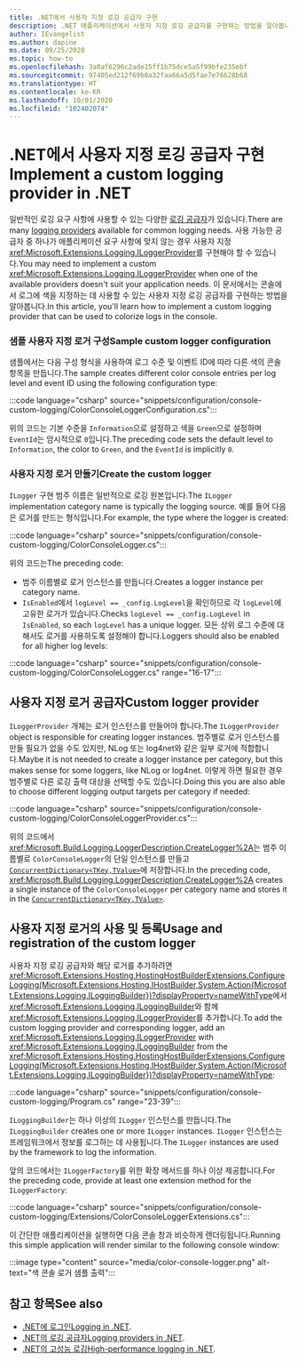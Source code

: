 ```yaml
---
title: .NET에서 사용자 지정 로깅 공급자 구현
description: .NET 애플리케이션에서 사용자 지정 로깅 공급자를 구현하는 방법을 알아봅니다.
author: IEvangelist
ms.author: dapine
ms.date: 09/25/2020
ms.topic: how-to
ms.openlocfilehash: 3a0af6296c2ade15ff1b75dce5a5f99bfe235ebf
ms.sourcegitcommit: 97405ed212f69b0a32faa66a5d5fae7e76628b68
ms.translationtype: HT
ms.contentlocale: ko-KR
ms.lasthandoff: 10/01/2020
ms.locfileid: "102402074"
---
```

# <a name="implement-a-custom-logging-provider-in-net"></a><span data-ttu-id="7d5ba-103">.NET에서 사용자 지정 로깅 공급자 구현</span><span class="sxs-lookup"><span data-stu-id="7d5ba-103">Implement a custom logging provider in .NET</span></span>

<span data-ttu-id="7d5ba-104">일반적인 로깅 요구 사항에 사용할 수 있는 다양한 [로깅 공급자](logging-providers.md)가 있습니다.</span><span class="sxs-lookup"><span data-stu-id="7d5ba-104">There are many [logging providers](logging-providers.md) available for common logging needs.</span></span> <span data-ttu-id="7d5ba-105">사용 가능한 공급자 중 하나가 애플리케이션 요구 사항에 맞지 않는 경우 사용자 지정 <xref:Microsoft.Extensions.Logging.ILoggerProvider>를 구현해야 할 수 있습니다.</span><span class="sxs-lookup"><span data-stu-id="7d5ba-105">You may need to implement a custom <xref:Microsoft.Extensions.Logging.ILoggerProvider> when one of the available providers doesn't suit your application needs.</span></span> <span data-ttu-id="7d5ba-106">이 문서에서는 콘솔에서 로그에 색을 지정하는 데 사용할 수 있는 사용자 지정 로깅 공급자를 구현하는 방법을 알아봅니다.</span><span class="sxs-lookup"><span data-stu-id="7d5ba-106">In this article, you'll learn how to implement a custom logging provider that can be used to colorize logs in the console.</span></span>

### <a name="sample-custom-logger-configuration"></a><span data-ttu-id="7d5ba-107">샘플 사용자 지정 로거 구성</span><span class="sxs-lookup"><span data-stu-id="7d5ba-107">Sample custom logger configuration</span></span>

<span data-ttu-id="7d5ba-108">샘플에서는 다음 구성 형식을 사용하여 로그 수준 및 이벤트 ID에 따라 다른 색의 콘솔 항목을 만듭니다.</span><span class="sxs-lookup"><span data-stu-id="7d5ba-108">The sample creates different color console entries per log level and event ID using the following configuration type:</span></span>

:::code language="csharp" source="snippets/configuration/console-custom-logging/ColorConsoleLoggerConfiguration.cs":::

<span data-ttu-id="7d5ba-109">위의 코드는 기본 수준을 `Information`으로 설정하고 색을 `Green`으로 설정하며 `EventId`는 암시적으로 `0`입니다.</span><span class="sxs-lookup"><span data-stu-id="7d5ba-109">The preceding code sets the default level to `Information`, the color to `Green`, and the `EventId` is implicitly `0`.</span></span>

### <a name="create-the-custom-logger"></a><span data-ttu-id="7d5ba-110">사용자 지정 로거 만들기</span><span class="sxs-lookup"><span data-stu-id="7d5ba-110">Create the custom logger</span></span>

<span data-ttu-id="7d5ba-111">`ILogger` 구현 범주 이름은 일반적으로 로깅 원본입니다.</span><span class="sxs-lookup"><span data-stu-id="7d5ba-111">The `ILogger` implementation category name is typically the logging source.</span></span> <span data-ttu-id="7d5ba-112">예를 들어 다음은 로거를 만드는 형식입니다.</span><span class="sxs-lookup"><span data-stu-id="7d5ba-112">For example, the type where the logger is created:</span></span>

:::code language="csharp" source="snippets/configuration/console-custom-logging/ColorConsoleLogger.cs":::

<span data-ttu-id="7d5ba-113">위의 코드는</span><span class="sxs-lookup"><span data-stu-id="7d5ba-113">The preceding code:</span></span>

- <span data-ttu-id="7d5ba-114">범주 이름별로 로거 인스턴스를 만듭니다.</span><span class="sxs-lookup"><span data-stu-id="7d5ba-114">Creates a logger instance per category name.</span></span>
- <span data-ttu-id="7d5ba-115">`IsEnabled`에서 `logLevel == _config.LogLevel`을 확인하므로 각 `logLevel`에 고유한 로거가 있습니다.</span><span class="sxs-lookup"><span data-stu-id="7d5ba-115">Checks `logLevel == _config.LogLevel` in `IsEnabled`, so each `logLevel` has a unique logger.</span></span> <span data-ttu-id="7d5ba-116">모든 상위 로그 수준에 대해서도 로거를 사용하도록 설정해야 합니다.</span><span class="sxs-lookup"><span data-stu-id="7d5ba-116">Loggers should also be enabled for all higher log levels:</span></span>

:::code language="csharp" source="snippets/configuration/console-custom-logging/ColorConsoleLogger.cs" range="16-17":::

## <a name="custom-logger-provider"></a><span data-ttu-id="7d5ba-117">사용자 지정 로거 공급자</span><span class="sxs-lookup"><span data-stu-id="7d5ba-117">Custom logger provider</span></span>

<span data-ttu-id="7d5ba-118">`ILoggerProvider` 개체는 로거 인스턴스를 만들어야 합니다.</span><span class="sxs-lookup"><span data-stu-id="7d5ba-118">The `ILoggerProvider` object is responsible for creating logger instances.</span></span> <span data-ttu-id="7d5ba-119">범주별로 로거 인스턴스를 만들 필요가 없을 수도 있지만, NLog 또는 log4net와 같은 일부 로거에 적합합니다.</span><span class="sxs-lookup"><span data-stu-id="7d5ba-119">Maybe it is not needed to create a logger instance per category, but this makes sense for some loggers, like NLog or log4net.</span></span> <span data-ttu-id="7d5ba-120">이렇게 하면 필요한 경우 범주별로 다른 로깅 출력 대상을 선택할 수도 있습니다.</span><span class="sxs-lookup"><span data-stu-id="7d5ba-120">Doing this you are also able to choose different logging output targets per category if needed:</span></span>

:::code language="csharp" source="snippets/configuration/console-custom-logging/ColorConsoleLoggerProvider.cs":::

<span data-ttu-id="7d5ba-121">위의 코드에서 <xref:Microsoft.Build.Logging.LoggerDescription.CreateLogger%2A>는 범주 이름별로 `ColorConsoleLogger`의 단일 인스턴스를 만들고 [`ConcurrentDictionary<TKey,TValue>`](/dotnet/api/system.collections.concurrent.concurrentdictionary-2)에 저장합니다.</span><span class="sxs-lookup"><span data-stu-id="7d5ba-121">In the preceding code, <xref:Microsoft.Build.Logging.LoggerDescription.CreateLogger%2A> creates a single instance of the `ColorConsoleLogger` per category name and stores it in the [`ConcurrentDictionary<TKey,TValue>`](/dotnet/api/system.collections.concurrent.concurrentdictionary-2).</span></span>

## <a name="usage-and-registration-of-the-custom-logger"></a><span data-ttu-id="7d5ba-122">사용자 지정 로거의 사용 및 등록</span><span class="sxs-lookup"><span data-stu-id="7d5ba-122">Usage and registration of the custom logger</span></span>

<span data-ttu-id="7d5ba-123">사용자 지정 로깅 공급자와 해당 로거를 추가하려면 <xref:Microsoft.Extensions.Hosting.HostingHostBuilderExtensions.ConfigureLogging(Microsoft.Extensions.Hosting.IHostBuilder,System.Action{Microsoft.Extensions.Logging.ILoggingBuilder})?displayProperty=nameWithType>에서 <xref:Microsoft.Extensions.Logging.ILoggingBuilder>와 함께 <xref:Microsoft.Extensions.Logging.ILoggerProvider>를 추가합니다.</span><span class="sxs-lookup"><span data-stu-id="7d5ba-123">To add the custom logging provider and corresponding logger, add an <xref:Microsoft.Extensions.Logging.ILoggerProvider> with <xref:Microsoft.Extensions.Logging.ILoggingBuilder> from the <xref:Microsoft.Extensions.Hosting.HostingHostBuilderExtensions.ConfigureLogging(Microsoft.Extensions.Hosting.IHostBuilder,System.Action{Microsoft.Extensions.Logging.ILoggingBuilder})?displayProperty=nameWithType>:</span></span>

:::code language="csharp" source="snippets/configuration/console-custom-logging/Program.cs" range="23-39":::

<span data-ttu-id="7d5ba-124">`ILoggingBuilder`는 하나 이상의 `ILogger` 인스턴스를 만듭니다.</span><span class="sxs-lookup"><span data-stu-id="7d5ba-124">The `ILoggingBuilder` creates one or more `ILogger` instances.</span></span> <span data-ttu-id="7d5ba-125">`ILogger` 인스턴스는 프레임워크에서 정보를 로그하는 데 사용됩니다.</span><span class="sxs-lookup"><span data-stu-id="7d5ba-125">The `ILogger` instances are used by the framework to log the information.</span></span>

<span data-ttu-id="7d5ba-126">앞의 코드에서는 `ILoggerFactory`를 위한 확장 메서드를 하나 이상 제공합니다.</span><span class="sxs-lookup"><span data-stu-id="7d5ba-126">For the preceding code, provide at least one extension method for the `ILoggerFactory`:</span></span>

:::code language="csharp" source="snippets/configuration/console-custom-logging/Extensions/ColorConsoleLoggerExtensions.cs":::

<span data-ttu-id="7d5ba-127">이 간단한 애플리케이션을 실행하면 다음 콘솔 창과 비슷하게 렌더링됩니다.</span><span class="sxs-lookup"><span data-stu-id="7d5ba-127">Running this simple application will render similar to the following console window:</span></span>

:::image type="content" source="media/color-console-logger.png" alt-text="색 콘솔 로거 샘플 출력":::

## <a name="see-also"></a><span data-ttu-id="7d5ba-129">참고 항목</span><span class="sxs-lookup"><span data-stu-id="7d5ba-129">See also</span></span>

- <span data-ttu-id="7d5ba-130">[.NET에 로그인](logging.md)</span><span class="sxs-lookup"><span data-stu-id="7d5ba-130">[Logging in .NET](logging.md).</span></span>
- <span data-ttu-id="7d5ba-131">[.NET의 로깅 공급자](logging-providers.md)</span><span class="sxs-lookup"><span data-stu-id="7d5ba-131">[Logging providers in .NET](logging-providers.md).</span></span>
- <span data-ttu-id="7d5ba-132">[.NET의 고성능 로깅](high-performance-logging.md)</span><span class="sxs-lookup"><span data-stu-id="7d5ba-132">[High-performance logging in .NET](high-performance-logging.md).</span></span>
